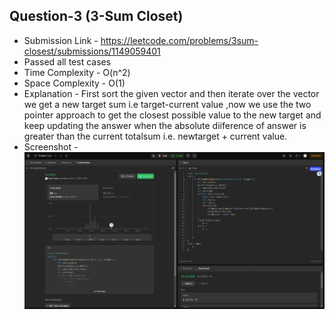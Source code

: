 ## Question-3 (3-Sum Closet)

- Submission Link - https://leetcode.com/problems/3sum-closest/submissions/1149059401
- Passed all test cases
- Time Complexity - O(n^2)
- Space Complexity - O(1)
- Explanation - First sort the given vector and then iterate over the vector we get a new target sum i.e target-current value ,now we use the two pointer approach to get the closest possible value to the new target and keep updating the answer when the absolute diiference of answer is greater than the current totalsum i.e. newtarget + current value.
- Screenshot -![Submission Photo](./Ques-3/image.png)
